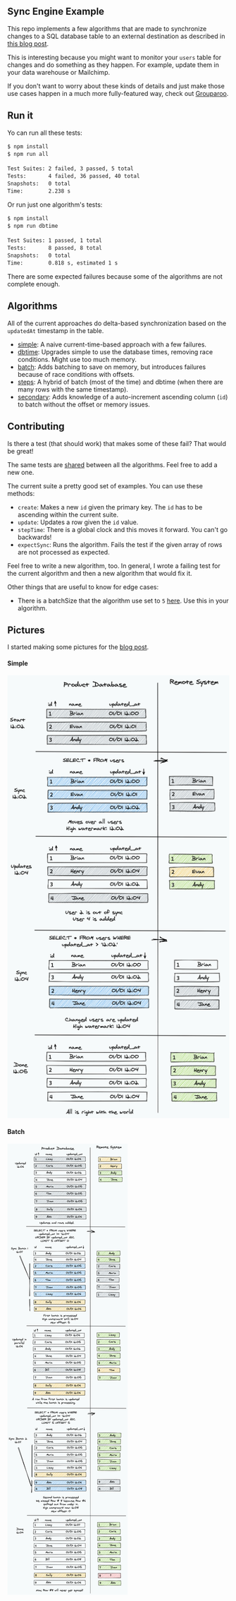## Sync Engine Example

This repo implements a few algorithms that are made to synchronize changes to a SQL database table to an external destination as described in [this blog post](https://www.grouparoo.com/blog/building-a-sync-engine).

This is interesting because you might want to monitor your `users` table for changes and do something as they happen. For example, update them in your data warehouse or Mailchimp.

If you don't want to worry about these kinds of details and just make those use cases happen in a much more fully-featured way, check out [Grouparoo](https://github.com/grouparoo/grouparoo).

## Run it

Yo can run all these tests:

```bash
$ npm install
$ npm run all

Test Suites: 2 failed, 3 passed, 5 total
Tests:       4 failed, 36 passed, 40 total
Snapshots:   0 total
Time:        2.238 s
```

Or run just one algorithm's tests:

```bash
$ npm install
$ npm run dbtime

Test Suites: 1 passed, 1 total
Tests:       8 passed, 8 total
Snapshots:   0 total
Time:        0.818 s, estimated 1 s
```

There are some expected failures because some of the algorithms are not complete enough.

## Algorithms

All of the current approaches do delta-based synchronization based on the `updatedAt` timestamp in the table.

- [simple](https://github.com/grouparoo/sync-engine-example/blob/master/algorithms/simple.js): A naive current-time-based approach with a few failures.
- [dbtime](https://github.com/grouparoo/sync-engine-example/blob/master/algorithms/dbtime.js): Upgrades simple to use the database times, removing race conditions. Might use too much memory.
- [batch](https://github.com/grouparoo/sync-engine-example/blob/master/algorithms/batch.js): Adds batching to save on memory, but introduces failures because of race conditions with offsets.
- [steps](https://github.com/grouparoo/sync-engine-example/blob/master/algorithms/steps.js): A hybrid of batch (most of the time) and dbtime (when there are many rows with the same timestamp).
- [secondary](https://github.com/grouparoo/sync-engine-example/blob/master/algorithms/secondary.js): Adds knowledge of a auto-increment ascending column (`id`) to batch without the offset or memory issues.

## Contributing

Is there a test (that should work) that makes some of these fail? That would be great!

The same tests are [shared](https://github.com/grouparoo/sync-engine-example/blob/master/__tests__/util/test.js) between all the algorithms. Feel free to add a new one.

The current suite a pretty good set of examples. You can use these methods:

- `create`: Makes a new `id` given the primary key. The `id` has to be ascending within the current suite.
- `update`: Updates a row given the `id` value.
- `stepTime`: There is a global clock and this moves it forward. You can't go backwards!
- `expectSync`: Runs the algorithm. Fails the test if the given array of rows are not processed as expected.

Feel free to write a new algorithm, too. In general, I wrote a failing test for the current algorithm and then a new algorithm that would fix it.

Other things that are useful to know for edge cases:

- There is a batchSize that the algorithm use set to `5` [here](https://github.com/grouparoo/sync-engine-example/blob/master/lib/database.js). Use this in your algorithm.

## Pictures

I started making some pictures for the [blog post](https://www.grouparoo.com/blog/building-a-sync-engine).

#### Simple

![Simple algorithm](https://github.com/grouparoo/sync-engine-example/raw/master/files/simple.png)

#### Batch

![Batch algorithm](https://github.com/grouparoo/sync-engine-example/raw/master/files/batch.png)
